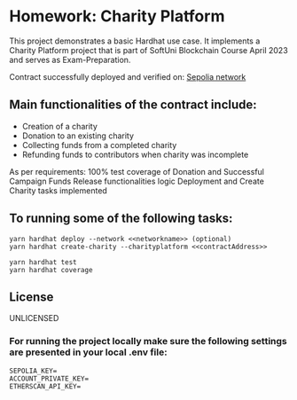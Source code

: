 # Homework: Charity Platform

This project demonstrates a basic Hardhat use case. It implements a Charity Platform project that is part of SoftUni Blockchain Course April 2023 and serves as Exam-Preparation.

Contract successfully deployed and verified on:
[Sepolia network](https://sepolia.etherscan.io/address/0xe71f667B7432B86798221Be90360Ae5E8C5c0E27)

## Main functionalities of the contract include:

- Creation of a charity
- Donation to an existing charity
- Collecting funds from a completed charity
- Refunding funds to contributors when charity was incomplete

As per requirements:
100% test coverage of Donation and Successful Campaign Funds Release functionalities logic
Deployment and Create Charity tasks implemented

## To running some of the following tasks:

```shell
yarn hardhat deploy --network <<networkname>> (optional)
yarn hardhat create-charity --charityplatform <<contractAddress>>

yarn hardhat test
yarn hardhat coverage
```

## License

UNLICENSED

### For running the project locally make sure the following settings are presented in your local .env file:

```shell
SEPOLIA_KEY=
ACCOUNT_PRIVATE_KEY=
ETHERSCAN_API_KEY=
```
